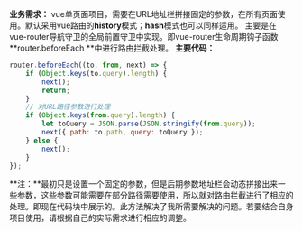 **业务需求：**
vue单页面项目，需要在URL地址栏拼接固定的参数，在所有页面使用。默认采用vue路由的**history**模式；**hash**模式也可以同样适用。
主要是在vue-router导航守卫的全局前置守卫中实现。即vue-router生命周期钩子函数 **router.beforeEach **中进行路由拦截处理。
**主要代码：**
```javascript
router.beforeEach((to, from, next) => {
    if (Object.keys(to.query).length) {
        next();
        return;
    }
    // 对URL路径参数进行处理
    if (Object.keys(from.query).length) {
        let toQuery = JSON.parse(JSON.stringify(from.query));
        next({ path: to.path, query: toQuery });
    } else {
        next();
    }
});
```
**注：**最初只是设置一个固定的参数，但是后期参数地址栏会动态拼接出来一些参数，这些参数可能需要在部分路径需要使用，所以就对路由拦截进行了相应的处理。即现在代码块中展示的。此方法解决了我所需要解决的问题。若要结合自身项目使用，请根据自己的实际需求进行相应的调整。
